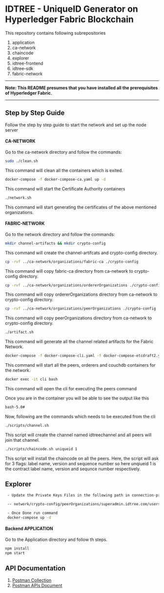 # IDTREE - UniqueID Generator on Hyperledger Fabric Blockchain

This repository contains following subrepositories

1. application
2. ca-network
3. chaincode
4. explorer
5. idtree-frontend
6. idtree-sdk
7. fabric-network

---

**Note: This README presumes that you have installed all the prerequisites of Hyperledger Fabric.**

---

## Step by Step Guide

Follow the step by step guide to start the network and set up the node server

#### CA-NETWORK

Go to the ca-network directory and follow the commands:

```sh
sudo ./clean.sh
```

This command will clean all the containers which is exited.

```sh
docker-compose -f docker-compose-ca.yaml up -d
```

This command will start the Certificate Authority containers

```sh
./network.sh
```

This command will start generating the certificates of the above mentioned organizations.

#### FABRIC-NETWORK

Go to the network directory and follow the commands:

```sh
mkdir channel-artifacts && mkdir crypto-config
```

This command will create the channel-artifcats and crypto-config directory.

```sh
cp -rvf ../ca-network/organizations/fabric-ca ./crypto-config
```

This command will copy fabric-ca directory from ca-network to crypto-config directory.

```sh
cp -rvf ../ca-network/organizations/ordererOrganizations ./crypto-config
```

This command will copy ordererOrganizations directory from ca-network to crypto-config directory.

```sh
cp -rvf ../ca-network/organizations/peerOrganizations ./crypto-config
```

This command will copy peerOrganizations directory from ca-network to crypto-config directory.

```sh
./artifact.sh
```

This command will generate all the channel related artifacts for the Fabric Network.

```sh
docker-compose -f docker-compose-cli.yaml -f docker-compose-etcdraft2.yaml -f docker-compose-couchdb.yaml up -d
```

This command will start all the peers, orderers and couchdb containers for the network.

```sh
docker exec -it cli bash
```

This command will open the cli for executing the peers command

Once you are in the container you will be able to see the output like this

```sh
bash-5.0#
```

Now, following are the commands which needs to be executed from the cli

```sh
./scripts/channel.sh
```

This script will create the channel named idtreechannel and all peers will join that channel.

```sh
./scripts/chaincode.sh uniqueid 1
```

This script will install the chaincode on all the peers. Here, the script will ask for 3 flags: label name, version and sequence number so here unqiueid 1 is the contract label name, version and sequnce number respectively.

## Explorer

```sh
 - Update the Private Keys Files in the following path in connection-profile/idtree-network.json file

 -- network/crypto-config/peerOrganizations/superadmin.idtree.com/users/Admin@superadmin.idtree.com/msp/keystore/YOUR-PRIVATE-KEY_sk

 - Once Done run command
 docker-compose up -d
```

#### Backend APPLICATION

Go to the Application directory and follow th steps.

```sh
npm install
npm start
```

## API Documentation

1. [Postman Collection](https://www.getpostman.com/collections/c646b0a1fe4608d685a9)
1. [Postman APIs Document](https://documenter.getpostman.com/view/10874087/TVzNGyzX)
